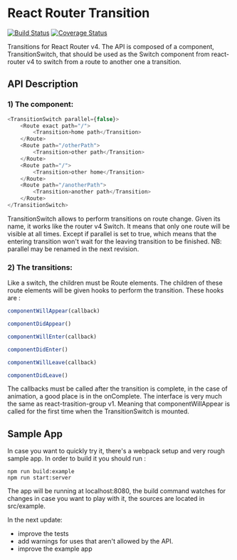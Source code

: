 # React Router Transition
[![Build Status](https://travis-ci.org/aboeglin/react-router-v4-transition.png?branch=master)](https://travis-ci.org/aboeglin/react-router-v4-transition) [![Coverage Status](https://coveralls.io/repos/github/aboeglin/react-router-v4-transition/badge.svg?branch=master)](https://coveralls.io/github/aboeglin/react-router-v4-transition?branch=master)

Transitions for React Router v4. The API is composed of a component, TransitionSwitch, that should be used as the Switch
component from react-router v4 to switch from a route to another one a transition.

## API Description

### 1) The component:
```javascript
<TransitionSwitch parallel={false}>
    <Route exact path="/">
        <Transition>home path</Transition>
    </Route>
    <Route path="/otherPath">
        <Transition>other path</Transition>
    </Route>
    <Route path="/">
        <Transition>other home</Transition>
    </Route>
    <Route path="/anotherPath">
        <Transition>another path</Transition>
    </Route>
</TransitionSwitch>
```

TransitionSwitch allows to perform transitions on route change. Given its name, it works like the router v4 Switch. It
means that only one route will be visible at all times. Except if parallel is set to true, which means that the entering
transition won't wait for the leaving transition to be finished.
NB: parallel may be renamed in the next revision.

### 2) The transitions:
Like a switch, the children must be Route elements. The children of these route elements will be given hooks to perform
the transition. These hooks are :

```javascript
componentWillAppear(callback)

componentDidAppear()

componentWillEnter(callback)

componentDidEnter()

componentWillLeave(callback)

componentDidLeave()
```
The callbacks must be called after the transition is complete, in the case of animation, a good place is in the
onComplete. The interface is very much the same as react-trasition-group v1. Meaning that componentWillAppear is called
for the first time when the TransitionSwitch is mounted.

## Sample App

In case you want to quickly try it, there's a webpack setup and very rough sample app. 
In order to build it you should run :
```
npm run build:example
npm run start:server
```
The app will be running at localhost:8080, the build command watches for changes in case you want to play with it, the
sources are located in src/example.


In the next update: 
- improve the tests
- add warnings for uses that aren't allowed by the API.
- improve the example app